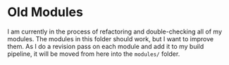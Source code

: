 # Old Modules

I am currently in the process of refactoring and double-checking all of my modules. The modules in this folder should work, but I want to improve them. As I do a revision pass on each module and add it to my build pipeline, it will be moved from here into the `modules/` folder.